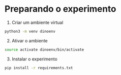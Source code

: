 # Preparando o experimento
1. Criar um ambiente virtual
```bash
python3 -m venv dinoenv
```
2. Ativar o ambiente
```bash
source activate dinoenv/bin/activate
```
3. Instalar o experimento
```bash
pip install -r requirements.txt
```